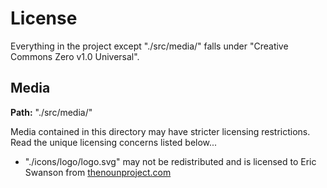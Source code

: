 # License

Everything in the project except "./src/media/" falls under "Creative Commons Zero v1.0 Universal".

## Media

**Path:** "./src/media/"

Media contained in this directory may have stricter licensing restrictions. Read the unique licensing concerns listed below...

- "./icons/logo/logo.svg" may not be redistributed and is licensed to Eric Swanson from [thenounproject.com](https://thenounproject.com/search/?q=touch+cloud&i=3936766)
